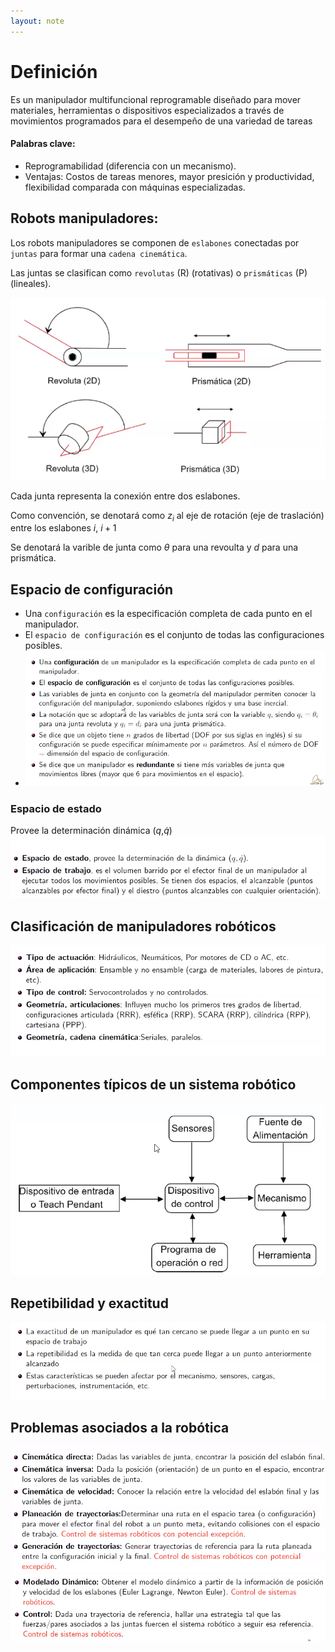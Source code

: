 ```yaml
---
layout: note
---
```


# Definición
Es un manipulador multifuncional reprogramable diseñado para mover materiales, herramientas o dispositivos especializados a través de movimientos programados para el desempeño de una variedad de tareas

#### Palabras clave:
* Reprogramabilidad (diferencia con un mecanismo).
* Ventajas: Costos de tareas menores, mayor presición y productividad, flexibilidad comparada con máquinas especializadas.

## Robots manipuladores:
Los robots manipuladores se componen de `eslabones` conectadas por `juntas` para formar una `cadena cinemática`.

Las juntas se clasifican como `revolutas` (R) (rotativas) o `prismáticas` (P) (lineales).

![98faf15af70a15b1237b5d7d1e97e12e.png](../../img/5a7b0c8430f549f1bd491ba5a96f47e7.png)

Cada junta representa la conexión entre dos eslabones.

Como convención, se denotará como $z_i$ al eje de rotación (eje de traslación) entre los eslabones $i$, $i+1$

Se denotará la varible de junta como $\theta$ para una revoulta y $d$ para una prismática.

## Espacio de configuración
* Una `configuración` es la especificación completa de cada punto en el manipulador.
* El `espacio de configuración` es el conjunto de todas las configuraciones posibles.
* ![2adf6da85a81729f180b0916714c1120.png](../../img/e25df0633464452ea68dc43ed30d878a.png)

### Espacio de estado
Provee la determinación dinámica ($q$,$\dot{q}$)
![6178382a40322cc089f1107b74a61968.png](../../img/b5b60be72d004fe3bd81ef7a83f738c7.png)

## Clasificación de manipuladores robóticos
![9e0910fa08a3ba6e4e40c2a5e668ce75.png](../../img/a2bcd10d12184dc98ea05934f55195e9.png)

## Componentes típicos de un sistema robótico
![37244018cc6d9f91da28ce078cd6dc85.png](../../img/3ff1a9e2c0624ea6ae95f24f39431837.png)

## Repetibilidad y exactitud
![08c2acdaea50014bc299509549ce60d5.png](../../img/3a569f83b1474296aea4106b7a6bc321.png)

## Problemas asociados a la robótica
![b0c71dab270d47d584c72776aed31901.png](../../img/4526eef0e3d04247a3c6578904cc5e13.png)
![f8bb9ea2c16c3dc23f3f0894a5e72675.png](../../img/e51ab1b7f848447981f172b76919a6b9.png)
